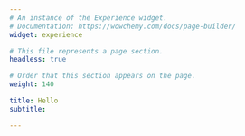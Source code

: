 ```yaml
---
# An instance of the Experience widget.
# Documentation: https://wowchemy.com/docs/page-builder/
widget: experience  

# This file represents a page section.
headless: true

# Order that this section appears on the page.
weight: 140

title: Hello  
subtitle:

---
```

